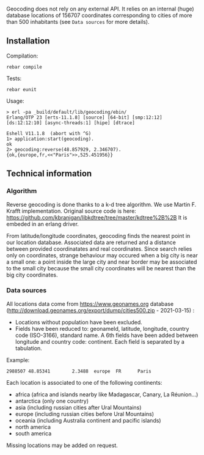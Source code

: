 Geocoding does not rely on any external API. It relies on an internal (huge) database locations of 156707 coordinates corresponding to cities of more than 500 inhabitants (see `Data sources` for more details).

## Installation

Compilation:

```
rebar compile
```

Tests:
```
rebar eunit
```

Usage:
```
> erl -pa _build/default/lib/geocoding/ebin/ 
Erlang/OTP 23 [erts-11.1.8] [source] [64-bit] [smp:12:12] [ds:12:12:10] [async-threads:1] [hipe] [dtrace]

Eshell V11.1.8  (abort with ^G)
1> application:start(geocoding).
ok
2> geocoding:reverse(48.857929, 2.346707).
{ok,{europe,fr,<<"Paris">>,525.451956}}
```

## Technical information

### Algorithm

Reverse geocoding is done thanks to a k-d tree algorithm. We use Martin F. Krafft implementation. Original source code is here: https://github.com/kbranigan/libkdtree/tree/master/kdtree%2B%2B
It is embeded in an erlang driver.

From latitude/longitude coordinates, geocoding finds the nearest point in our location database. Associated data are returned and a distance between provided coordinatates and real coordinates. Since search relies only on coordinates, strange behaviour may occured when a big city is near a small one: a point inside the large city and near border may be associated to the small city because the small city coordinates will be nearest than the big city coordinates.

### Data sources

All locations data come from https://www.geonames.org database (http://download.geonames.org/export/dump/cities500.zip - 2021-03-15) :
- Locations without population have been excluded.
- Fields have been reduced to: geonameId, latitude, longitude, country code (ISO-3166), standard name. A 6th fields have been added between longitude and country code: continent. Each field is separated by a tabulation.

Example:
```
2988507 48.85341        2.3488  europe  FR      Paris
```

Each location is associated to one of the following continents:
- africa (africa and islands nearby like Madagascar, Canary, La Réunion...)
- antarctica (only one country)
- asia (including russian cities after Ural Mountains)
- europe (including russian cities before Ural Mountains)
- oceania (including Australia continent and pacific islands)
- north america
- south america

Missing locations may be added on request.
